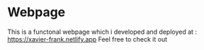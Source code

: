 # Webpage

This is a functonal webpage which i developed and deployed at : https://xavier-frank.netlify.app
Feel free to check it out
